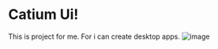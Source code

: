 # Catium Ui!
This is project for me. For i can create desktop apps. ![image](https://github.com/user-attachments/assets/3c7c2dce-2e79-463f-8a8d-3aad8e0d6085)

